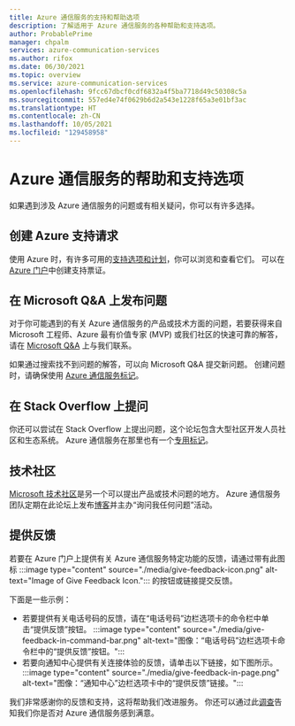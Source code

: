 ```yaml
---
title: Azure 通信服务的支持和帮助选项
description: 了解适用于 Azure 通信服务的各种帮助和支持选项。
author: ProbablePrime
manager: chpalm
services: azure-communication-services
ms.author: rifox
ms.date: 06/30/2021
ms.topic: overview
ms.service: azure-communication-services
ms.openlocfilehash: 9fcc67dbcf0cdf6832a4f5ba7718d49c50308c5a
ms.sourcegitcommit: 557ed4e74f0629b6d2a543e1228f65a3e01bf3ac
ms.translationtype: HT
ms.contentlocale: zh-CN
ms.lasthandoff: 10/05/2021
ms.locfileid: "129458958"
---
```

# <a name="help-and-support-options-for-azure-communication-services"></a>Azure 通信服务的帮助和支持选项

如果遇到涉及 Azure 通信服务的问题或有相关疑问，你可以有许多选择。

## <a name="create-an-azure-support-request"></a>创建 Azure 支持请求
使用 Azure 时，有许多可用的[支持选项和计划](https://azure.microsoft.com/support/plans/)，你可以浏览和查看它们。 可以在 [Azure 门户](https://portal.azure.com/#blade/Microsoft_Azure_Support/HelpAndSupportBlade/overview)中创建支持票证。

## <a name="post-a-question-to-microsoft-qa"></a>在 Microsoft Q&A 上发布问题

对于你可能遇到的有关 Azure 通信服务的产品或技术方面的问题，若要获得来自 Microsoft 工程师、Azure 最有价值专家 (MVP) 或我们社区的快速可靠的解答，请在 [Microsoft Q&A](/answers/products/azure) 上与我们联系。 

如果通过搜索找不到问题的解答，可以向 Microsoft Q&A 提交新问题。 创建问题时，请确保使用 [Azure 通信服务标记](/answers/topics/azure-communication-services.html)。

## <a name="post-a-question-on-stack-overflow"></a>在 Stack Overflow 上提问

你还可以尝试在 Stack Overflow 上提出问题，这个论坛包含大型社区开发人员社区和生态系统。 Azure 通信服务在那里也有一个[专用标记](https://stackoverflow.com/questions/tagged/azure-communication-services)。

## <a name="tech-community"></a>技术社区

[Microsoft 技术社区](https://techcommunity.microsoft.com/t5/azure-communication-services/bd-p/AzureCommunicationServices)是另一个可以提出产品或技术问题的地方。 Azure 通信服务团队定期在此论坛上发布[博客](https://techcommunity.microsoft.com/t5/azure-communication-services/bg-p/AzureCommunicationServicesBlog)并主办“询问我任何问题”活动。

## <a name="provide-feedback"></a>提供反馈

若要在 Azure 门户上提供有关 Azure 通信服务特定功能的反馈，请通过带有此图标 :::image type="content" source="./media/give-feedback-icon.png" alt-text="Image of Give Feedback Icon."::: 的按钮或链接提交反馈。 

下面是一些示例： 
- 若要提供有关电话号码的反馈，请在“电话号码”边栏选项卡的命令栏中单击“提供反馈”按钮。
:::image type="content" source="./media/give-feedback-in-command-bar.png" alt-text="图像：“电话号码”边栏选项卡命令栏中的“提供反馈”按钮。":::
- 若要向通知中心提供有关连接体验的反馈，请单击以下链接，如下图所示。  
:::image type="content" source="./media/give-feedback-in-page.png" alt-text="图像：“通知中心”边栏选项卡中的“提供反馈”链接。":::

我们非常感谢你的反馈和支持，这将帮助我们改进服务。 你还可以通过此[调查](https://aka.ms/ACS_CAT_Survey)告知我们你是否对 Azure 通信服务感到满意。 
